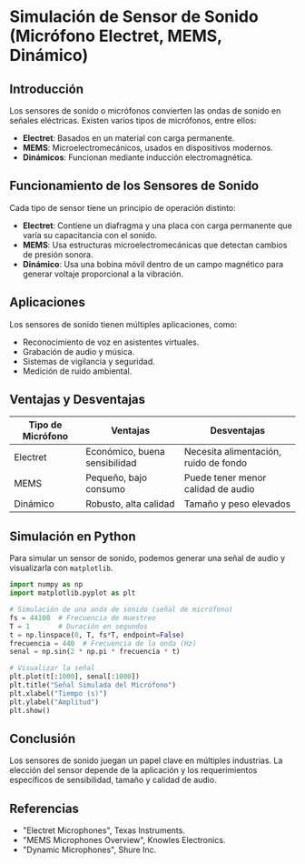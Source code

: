 # Simulación de Sensor de Sonido (Micrófono Electret, MEMS, Dinámico)

## Introducción
Los sensores de sonido o micrófonos convierten las ondas de sonido en señales eléctricas. Existen varios tipos de micrófonos, entre ellos:

- **Electret**: Basados en un material con carga permanente.
- **MEMS**: Microelectromecánicos, usados en dispositivos modernos.
- **Dinámicos**: Funcionan mediante inducción electromagnética.

## Funcionamiento de los Sensores de Sonido
Cada tipo de sensor tiene un principio de operación distinto:

- **Electret**: Contiene un diafragma y una placa con carga permanente que varía su capacitancia con el sonido.
- **MEMS**: Usa estructuras microelectromecánicas que detectan cambios de presión sonora.
- **Dinámico**: Usa una bobina móvil dentro de un campo magnético para generar voltaje proporcional a la vibración.

## Aplicaciones
Los sensores de sonido tienen múltiples aplicaciones, como:

- Reconocimiento de voz en asistentes virtuales.
- Grabación de audio y música.
- Sistemas de vigilancia y seguridad.
- Medición de ruido ambiental.

## Ventajas y Desventajas

| Tipo de Micrófono | Ventajas | Desventajas |
|------------------|----------|------------|
| Electret | Económico, buena sensibilidad | Necesita alimentación, ruido de fondo |
| MEMS | Pequeño, bajo consumo | Puede tener menor calidad de audio |
| Dinámico | Robusto, alta calidad | Tamaño y peso elevados |

## Simulación en Python
Para simular un sensor de sonido, podemos generar una señal de audio y visualizarla con `matplotlib`.

```python
import numpy as np
import matplotlib.pyplot as plt

# Simulación de una onda de sonido (señal de micrófono)
fs = 44100  # Frecuencia de muestreo
T = 1       # Duración en segundos
t = np.linspace(0, T, fs*T, endpoint=False)
frecuencia = 440  # Frecuencia de la onda (Hz)
senal = np.sin(2 * np.pi * frecuencia * t)

# Visualizar la señal
plt.plot(t[:1000], senal[:1000])
plt.title("Señal Simulada del Micrófono")
plt.xlabel("Tiempo (s)")
plt.ylabel("Amplitud")
plt.show()
```

## Conclusión
Los sensores de sonido juegan un papel clave en múltiples industrias. La elección del sensor depende de la aplicación y los requerimientos específicos de sensibilidad, tamaño y calidad de audio.

## Referencias
- "Electret Microphones", Texas Instruments.
- "MEMS Microphones Overview", Knowles Electronics.
- "Dynamic Microphones", Shure Inc.
